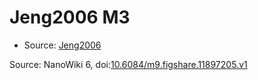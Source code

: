 <a name="material" />

# Jeng2006 M3
<script type="application/ld+json">
  {
    "@context": "https://schema.org/",
    "@type": "ChemicalSubstance",
    "@id": "https://egonw.github.io/nanowiki/nanowiki120.html#material",
    "http://purl.org/dc/terms/conformsTo":
      {
        "@type": "CreativeWork",
        "@id": "https://bioschemas.org/profiles/ChemicalSubstance/0.4-RELEASE/"
      },
    "identfier": "120",
    "name": "Jeng2006 M3",
    "url": "https://egonw.github.io/nanowiki/nanowiki120.html#material",
    "sameAs": "http://127.0.0.1/mediawiki/index.php/Special:URIResolver/Jeng2006_M3"
  }
</script>


* Source: [Jeng2006](articleJeng2006.md)


Source: NanoWiki 6, doi:[10.6084/m9.figshare.11897205.v1](https://doi.org/10.6084/m9.figshare.11897205.v1)
